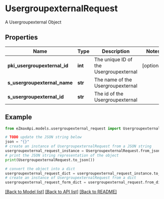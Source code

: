 # UsergroupexternalRequest

A Usergroupexternal Object

## Properties

Name | Type | Description | Notes
------------ | ------------- | ------------- | -------------
**pki_usergroupexternal_id** | **int** | The unique ID of the Usergroupexternal | [optional] 
**s_usergroupexternal_name** | **str** | The name of the Usergroupexternal | 
**s_usergroupexternal_id** | **str** | The id of the Usergroupexternal | 

## Example

```python
from eZmaxApi.models.usergroupexternal_request import UsergroupexternalRequest

# TODO update the JSON string below
json = "{}"
# create an instance of UsergroupexternalRequest from a JSON string
usergroupexternal_request_instance = UsergroupexternalRequest.from_json(json)
# print the JSON string representation of the object
print(UsergroupexternalRequest.to_json())

# convert the object into a dict
usergroupexternal_request_dict = usergroupexternal_request_instance.to_dict()
# create an instance of UsergroupexternalRequest from a dict
usergroupexternal_request_form_dict = usergroupexternal_request.from_dict(usergroupexternal_request_dict)
```
[[Back to Model list]](../README.md#documentation-for-models) [[Back to API list]](../README.md#documentation-for-api-endpoints) [[Back to README]](../README.md)


